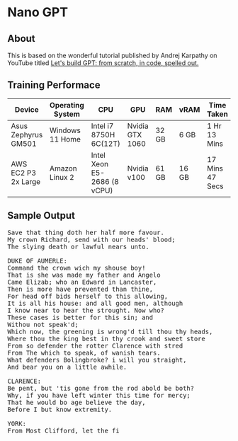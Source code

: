 # Nano GPT

## About
This is based on the wonderful tutorial published by Andrej Karpathy on YouTube titled [Let's build GPT: from scratch, in code, spelled out.](https://www.youtube.com/watch?v=kCc8FmEb1nY)

## Training Performace

| Device              | Operating System | CPU                         | GPU              | RAM    | vRAM  | Time Taken      |
|---------------------|------------------|-----------------------------|------------------|--------|-------|-----------------|
| Asus Zephyrus GM501 | Windows 11 Home  | Intel i7 8750H 6C(12T)      | Nvidia GTX 1060  | 32 GB  | 6 GB  | 1 Hr 13 Mins    |
| AWS EC2 P3 2x Large | Amazon Linux 2   | Intel Xeon E5-2686 (8 vCPU) | Nvidia v100      | 61 GB  | 16 GB | 17 Mins 47 Secs |

## Sample Output

<pre>
Save that thing doth her half more favour.
My crown Richard, send with our heads' blood;
The slying death or lawful nears unto.

DUKE OF AUMERLE:
Command the crown wich my shouse boy!
That is she was made my father and Angelo
Came Elizab; who an Edward in Lancaster,
Then is more have prevented than thine,
For head off bids herself to this allowing,
It is all his house: and all good men, although
I know near to hear the strought. Now who?
These cases is better for this sin; and
Withou not speak'd;
Which now, the greening is wrong'd till thou thy heads,
Where thou the king best in thy crook and sweet store
From so defender the rotter Clarence with stred
From The which to speak, of wanish tears.
What defenders Bolingbroke? i will you straight,
And bear you on a little awhile.

CLARENCE:
Be pent, but 'tis gone from the rod abold be both?
Why, if you have left winter this time for mercy;
That he would bo age believe the day,
Before I but know extremity.

YORK:
From Most Clifford, let the fi
</pre>